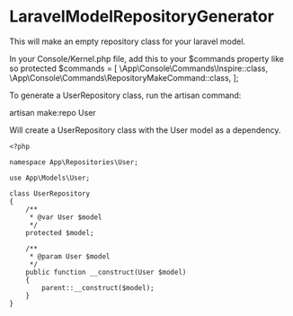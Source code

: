 # LaravelModelRepositoryGenerator
This will make an empty repository class for your laravel model.

In your Console/Kernel.php file,
add this to your $commands property like so
protected $commands = [
    \App\Console\Commands\Inspire::class,
    \App\Console\Commands\RepositoryMakeCommand::class,
];

To generate a UserRepository class, run the artisan command:

artisan make:repo User

Will create a UserRepository class with the User model as a dependency.

```
<?php

namespace App\Repositories\User;

use App\Models\User;

class UserRepository
{
    /**
     * @var User $model
     */
    protected $model;
    
    /**
     * @param User $model
     */
    public function __construct(User $model)
    {
        parent::__construct($model);
    }
}
```

